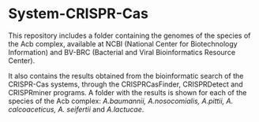 # System-CRISPR-Cas

This repository includes a folder containing the genomes of the species of the Acb complex, available at NCBI (National Center for Biotechnology Information) and BV-BRC (Bacterial and Viral Bioinformatics Resource Center).

It also contains the results obtained from the bioinformatic search of the CRISPR-Cas systems, through the CRISPRCasFinder, CRISPRDetect and CRISPRminer programs. A folder with the results is shown for each of the species of the Acb complex: *A.baumannii, A.nosocomialis, A.pittii, A. calcoaceticus, A. seifertii* and *A.lactucae*.
